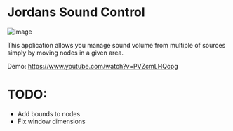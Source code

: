 # Jordans Sound Control

![image](https://user-images.githubusercontent.com/15781380/37932872-8a8e9324-3141-11e8-967b-e607f8afb512.png)

This application allows you manage sound volume from multiple of sources simply by moving nodes in a given area.

Demo:
https://www.youtube.com/watch?v=PVZcmLHQcpg

# TODO:

- Add bounds to nodes
- Fix window dimensions


